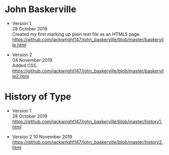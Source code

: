 # John Baskerville

- Version 1 \
28 October 2019\
Created my first marking up plain text file as an HTML5 page.\
https://github.com/jackwright147/john_baskerville/blob/master/baskerville.html

- Version 2 \
04 November 2019\
Added CSS.\
https://github.com/jackwright147/john_baskerville/blob/master/baskerville2.html

# History of Type

- Version 1 \
28 October 2019\
https://github.com/jackwright147/john_baskerville/blob/master/history1.html

- Version 2
10 November 2019\
https://github.com/jackwright147/john_baskerville/blob/master/history2.html
